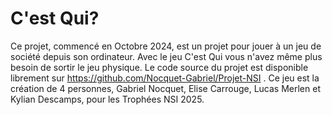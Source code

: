 # C'est Qui?

Ce projet, commencé en Octobre 2024, est un projet pour jouer à un jeu de société depuis son ordinateur. Avec le jeu C'est Qui vous n'avez même plus besoin de sortir le jeu physique. Le code source du projet est disponible librement sur https://github.com/Nocquet-Gabriel/Projet-NSI .
Ce jeu est la création de 4 personnes, Gabriel Nocquet, Elise Carrouge, Lucas Merlen et Kylian Descamps, pour les Trophées NSI 2025.
